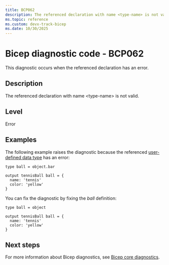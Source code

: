 ```yaml
---
title: BCP062
description: The referenced declaration with name <type-name> is not valid.
ms.topic: reference
ms.custom: devx-track-bicep
ms.date: 10/30/2025
---
```


# Bicep diagnostic code - BCP062

This diagnostic occurs when the referenced declaration has an error.

## Description

The referenced declaration with name \<type-name> is not valid.

## Level

Error

## Examples

The following example raises the diagnostic because the referenced [user-defined data type](../user-defined-data-types.md) has an error:

```bicep
type ball = object.bar

output tennisBall ball = {
  name: 'tennis'
  color: 'yellow'
}
```

You can fix the diagnostic by fixing the _ball_ definition:

```bicep
type ball = object

output tennisBall ball = {
  name: 'tennis'
  color: 'yellow'
}
```

## Next steps

For more information about Bicep diagnostics, see [Bicep core diagnostics](../bicep-core-diagnostics.md).
